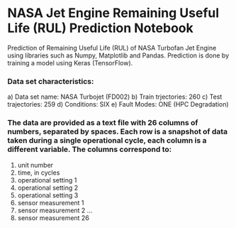 # NASA Jet Engine Remaining Useful Life (RUL) Prediction Notebook
Prediction of Remaining Useful Life (RUL) of NASA Turbofan Jet Engine using libraries such as Numpy, Matplotlib and Pandas. Prediction is done by training a model using Keras (TensorFlow).

### Data set characteristics:

a) Data set name: NASA Turbojet (FD002)
b) Train trjectories: 260
c) Test trajectories: 259
d) Conditions: SIX 
e) Fault Modes: ONE (HPC Degradation)

### The data are provided as a text file with 26 columns of numbers, separated by spaces. Each row is a snapshot of data taken during a single operational cycle, each column is a different variable. The columns correspond to:

1)    unit number
2)    time, in cycles
3)    operational setting 1
4)    operational setting 2
5)    operational setting 3
6)    sensor measurement  1
7)    sensor measurement  2
...
26)    sensor measurement  26
